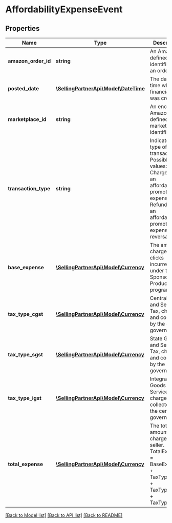 # AffordabilityExpenseEvent

## Properties
Name | Type | Description | Notes
------------ | ------------- | ------------- | -------------
**amazon_order_id** | **string** | An Amazon-defined identifier for an order. | [optional] 
**posted_date** | [**\SellingPartnerApi\Model\\DateTime**](\DateTime.md) | The date and time when the financial event was created. | [optional] 
**marketplace_id** | **string** | An encrypted, Amazon-defined marketplace identifier. | [optional] 
**transaction_type** | **string** | Indicates the type of transaction.   Possible values:  * Charge - For an affordability promotion expense.  * Refund - For an affordability promotion expense reversal. | [optional] 
**base_expense** | [**\SellingPartnerApi\Model\Currency**](Currency.md) | The amount charged for clicks incurred under the Sponsored Products program. | [optional] 
**tax_type_cgst** | [**\SellingPartnerApi\Model\Currency**](Currency.md) | Central Goods and Service Tax, charged and collected by the central government. | 
**tax_type_sgst** | [**\SellingPartnerApi\Model\Currency**](Currency.md) | State Goods and Service Tax, charged and collected by the state government. | 
**tax_type_igst** | [**\SellingPartnerApi\Model\Currency**](Currency.md) | Integrated Goods and Service Tax, charged and collected by the central government. | 
**total_expense** | [**\SellingPartnerApi\Model\Currency**](Currency.md) | The total amount charged to the seller. TotalExpense &#x3D; BaseExpense + TaxTypeIGST + TaxTypeCGST + TaxTypeSGST. | [optional] 

[[Back to Model list]](../README.md#documentation-for-models) [[Back to API list]](../README.md#documentation-for-api-endpoints) [[Back to README]](../README.md)


